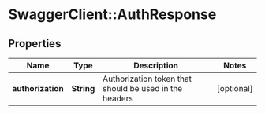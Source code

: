 # SwaggerClient::AuthResponse

## Properties
Name | Type | Description | Notes
------------ | ------------- | ------------- | -------------
**authorization** | **String** | Authorization token that should be used in the headers | [optional] 


